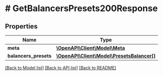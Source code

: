 # # GetBalancersPresets200Response

## Properties

Name | Type | Description | Notes
------------ | ------------- | ------------- | -------------
**meta** | [**\OpenAPI\Client\Model\Meta**](Meta.md) |  |
**balancers_presets** | [**\OpenAPI\Client\Model\PresetsBalancer[]**](PresetsBalancer.md) |  |

[[Back to Model list]](../../README.md#models) [[Back to API list]](../../README.md#endpoints) [[Back to README]](../../README.md)
